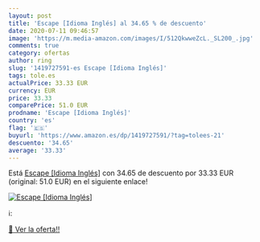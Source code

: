 ```yaml
---
layout: post
title: 'Escape [Idioma Inglés] al 34.65 % de descuento'
date: 2020-07-11 09:46:57
image: 'https://m.media-amazon.com/images/I/512QkwweZcL._SL200_.jpg'
comments: true
category: ofertas
author: ring
slug: '1419727591-es Escape [Idioma Inglés]'
tags: tole.es
actualPrice: 33.33 EUR
currency: EUR
price: 33.33
comparePrice: 51.0 EUR
prodname: 'Escape [Idioma Inglés]'
country: 'es'
flag: '🇪🇸'
buyurl: 'https://www.amazon.es/dp/1419727591/?tag=tolees-21'
descuento: '34.65'
average: '33.33'
---
```


Está [Escape [Idioma Inglés]](https://www.amazon.es/dp/1419727591/?tag=tolees-21) con 34.65 de descuento por 33.33 EUR (original: 51.0 EUR) en el siguiente enlace!

[![Escape [Idioma Inglés]](https://m.media-amazon.com/images/I/512QkwweZcL._SL200_.jpg)](https://www.amazon.es/dp/1419727591/?tag=tolees-21)

ℹ️:


[🛒 Ver la oferta!!](https://www.amazon.es/dp/1419727591/?tag=tolees-21)
